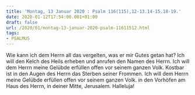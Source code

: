 ```yaml
---
title: 'Montag, 13 Januar 2020 : Psalm 116(115),12-13.14-15.18-19.'
date: 2020-01-12T17:54:00.001+01:00
draft: false
url: /2020/01/montag-13-januar-2020-psalm-11611512.html
tags: 
- PSALMUS
---
```


Wie kann ich dem Herrn all das vergelten, was er mir Gutes getan hat? Ich will den Kelch des Heils erheben und anrufen den Namen des Herrn. Ich will dem Herrn meine Gelübde erfüllen offen vor seinem ganzen Volk. Kostbar ist in den Augen des Herrn das Sterben seiner Frommen. Ich will dem Herrn meine Gelübde erfüllen offen vor seinem ganzen Volk. in den Vorhöfen am Haus des Herrn, in deiner Mitte, Jerusalem. Halleluja!